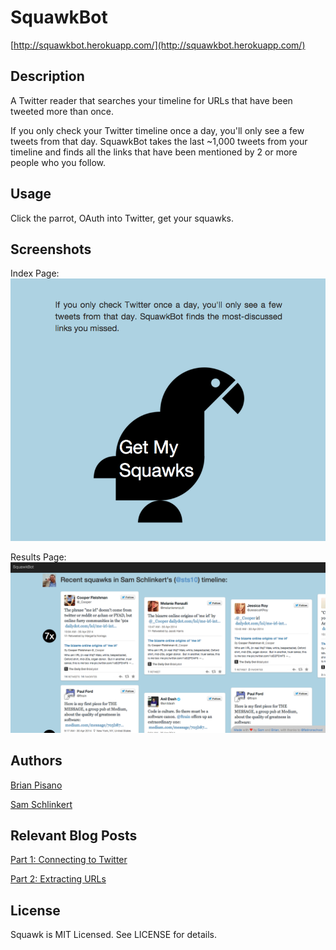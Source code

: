 # SquawkBot

[http://squawkbot.herokuapp.com/](http://squawkbot.herokuapp.com/)

## Description

A Twitter reader that searches your timeline for URLs that have been tweeted more than once.

If you only check your Twitter timeline once a day, you'll only see a few tweets from that day. SquawkBot takes the last ~1,000 tweets from your timeline and finds all the links that have been mentioned by 2 or more people who you follow. 

## Usage

Click the parrot, OAuth into Twitter, get your squawks. 

## Screenshots

Index Page:
![Index Page](/public/images/squawkbot_home.png "Index Page")

Results Page:
![Results Page](/public/images/squawkbot_results.png "Results Page")

## Authors

[Brian Pisano](https://github.com/brian1987)

[Sam Schlinkert](https://github.com/sts10)

## Relevant Blog Posts

[Part 1: Connecting to Twitter](http://sts10.github.io/blog/2014/04/21/squawkbot-connecting-to-twitter/)

[Part 2: Extracting URLs](http://sts10.github.io/blog/2014/04/24/squawkbot-part-2-extracting-urls/)

## License

Squawk is MIT Licensed. See LICENSE for details.

